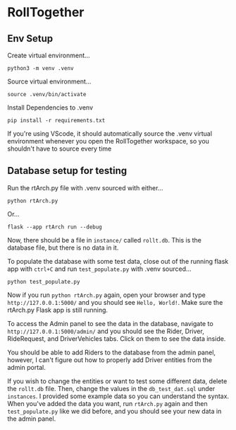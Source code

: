 # RollTogether
## Env Setup
  Create virtual environment...

    python3 -m venv .venv

  Source virtual environment... 

    source .venv/bin/activate

  Install Dependencies to .venv
    
    pip install -r requirements.txt

  If you're using VScode, it should automatically source the .venv virtual environment whenever you open the RollTogether workspace, so you shouldn't have to source every time

## Database setup for testing
  Run the rtArch.py file with .venv sourced with either...

    python rtArch.py

  Or...
  
    flask --app rtArch run --debug

  Now, there should be a file in `instance/` called `rollt.db`. This is the database file, but there is no data in it.

  To populate the database with some test data, close out of the running flask app with `ctrl+C` and run `test_populate.py` with .venv sourced...

    python test_populate.py

  Now if you run `python rtArch.py` again, open your browser and type `http://127.0.0.1:5000/` and you should see `Hello, World!`. Make sure the rtArch.py Flask app is still running.

  To access the Admin panel to see the data in the database, navigate to `http://127.0.0.1:5000/admin/` and you should see the Rider, Driver, RideRequest, and DriverVehicles tabs. Click on them to see the data inside.

  You should be able to add Riders to the database from the admin panel, however, I can't figure out how to properly add Driver entities from the admin portal.

  If you wish to change the entities or want to test some different data, delete the `rollt.db` file. Then, change the values in the `db_test_dat.sql` under `instances`. I provided some example data so you can understand the syntax. 
  When you've added the data you want, run `rtArch.py` again and then `test_populate.py` like we did before, and you should see your new data in the admin panel.

